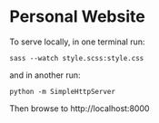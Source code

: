 Personal Website
================

To serve locally, in one terminal run:

    sass --watch style.scss:style.css

and in another run:

    python -m SimpleHttpServer

Then browse to http://localhost:8000
